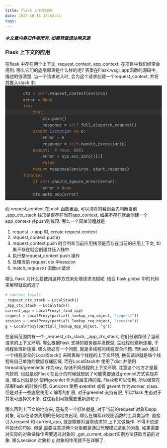 ```yaml
---
title: flask 上下文应用
date: 2017-10-11 17:53:41
tags:
---
```

#### ***本文章内容归作者所有, 如需转载请注明来源***
### Flask 上下文的应用
在flask 中存在两个上下文, request_context, app_context. 在项目中我们经常会用到. 哪么它们的底层原理是什么样的呢?
答案在Flask.wsgi_app函数的源码中, 描述的很清楚. 当一个请求进入时, 会为这个请求创建一个request_context, 并将其推入stack 中. 
![flask_request_push_stack](/images/flask_request_push_stack.png)

而 request_context 在push 函数里面, 可以清除的看到会先判断当前 _app_ctx_stack 栈顶是否存在当前app_context, 如果不存在就会创建一个app_context 并push到栈顶.
哪么一个简单流程就是

1. request -> app 时, create request context
2. request_context.push()
3. request_context.push 时会判断当前应用栈顶是否存在当前的应用上下文, 如果不存在就会创建并压入栈中.
4. 执行整request_context push 操作
5. 处理当前 request ctx 中session
6. match_request() 函数url请求

哪么 flask 为什么要使用这种方式来处理请求流程呢. 结合 flask.global 中的代码来解释就说的通了
```python
# context locals
_request_ctx_stack = LocalStack()
_app_ctx_stack = LocalStack()
current_app = LocalProxy(_find_app)
request = LocalProxy(partial(_lookup_req_object, "request"))
session = LocalProxy(partial(_lookup_req_object, "session"))
g = LocalProxy(partial(_lookup_app_object, "g"))

``` 
在全局范围内有一个 _request_ctx_stack, _app_ctx_stack, 它们分别存储了当前请求的上下文环境. 哪么根据flask 支持的服务器并发模型, 主线程创建新连接, 子线程处理新连接.
哪么势必有一个问题, 就是多线程的线程安全问题. 而flask 通过一个线程安全的LocalStack() 来隔离每个线程的上下文环境, 换句话讲就是每个线程有自己单独的数据存储区域. 而在LocalStack中
使用了dict 并使用 threadId/greenletId 作为key, 存储不同线程的上下文环境. 注意这个地方才是最巧妙的. 也就是说Flask 在设计的时候就想到了可能需要通过greenlet方式实现并发, 哪么也就是说
使用greenlet 作为底层支持的库, Flask都可以使用.
所以经常在部署flask 的时候推荐, Gunicorn 使用 eventlet 或者 gevent 作为worker_class. 但是对于一些底层使用 c 编写的扩展, 对于greenlet 支持有限, 所以flask 生态对于并发可选择又不多.
往往我们可能需要重新造轮子.

哪么回到上下文的地方来, 还有另一个好处就是, 对于当前的request 对象和app 对象, 可以在请求周期的任何地方出现, 哪么在编写非视图函数的工具类当中, 直接引入request 和 current_app, 就是能够对当前请求的
上下文做操作. 不得不说这样设计的巧妙. 但是,需要注意这两个对象都是通过代理模式拿到的对象, 如果需要对实际的对象做操作需要通过对象的 _get_current_object实例方法获取当前的对象.
哪么session 对象和 g 对象的作用就不在详解了.